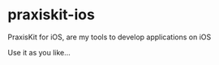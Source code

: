 praxiskit-ios
=============

PraxisKit for iOS, are my tools to develop applications on iOS

Use it as you like...